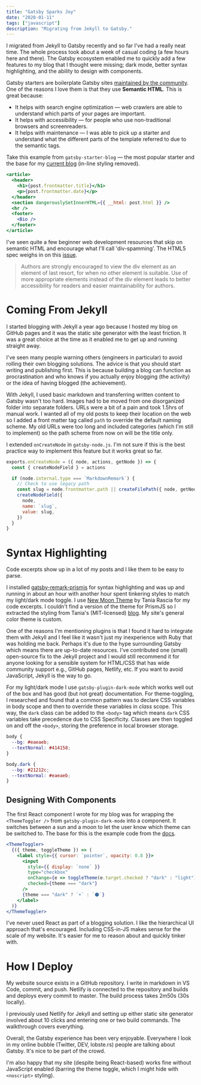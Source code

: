 ```yaml
---
title: "Gatsby Sparks Joy"
date: "2020-01-11"
tags: ["javascript"]
description: "Migrating from Jekyll to Gatsby."
---
```


I migrated from Jekyll to Gatsby recently and so far I've had a really neat time. The whole process took about a week of casual coding (a few hours here and there). The Gatsby ecosystem enabled me to quickly add a few features to my blog that I thought were missing; dark mode, better syntax highlighting, and the ability to design with components.

Gatsby starters are boilerplate Gatsby sites [maintained by the community](https://www.gatsbyjs.org/docs/starters/). One of the reasons I love them is that they use **Semantic HTML**. This is great because:

- It helps with search engine optimization — web crawlers are able to understand which parts of your pages are important.
- It helps with accessibility — for people who use non-traditional browsers and screenreaders.
- It helps with maintenance — I was able to pick up a starter and understand what the different parts of the template referred to due to the semantic tags.

Take this example from `gatsby-starter-blog` — the most popular starter and the base for my [current blog](https://healeycodes.com) (in-line styling removed).

```jsx
<article>
  <header>
    <h1>{post.frontmatter.title}</h1>
    <p>{post.frontmatter.date}</p>
  </header>
  <section dangerouslySetInnerHTML={{ __html: post.html }} />
  <hr />
  <footer>
    <Bio />
  </footer>
</article>
```

I've seen quite a few beginner web development resources that skip on semantic HTML and encourage what I'll call 'div-spamming'. The HTML5 spec weighs in on this [issue](https://html.spec.whatwg.org/multipage/grouping-content.html#the-div-element).

> Authors are strongly encouraged to view the div element as an element of last resort, for when no other element is suitable. Use of more appropriate elements instead of the div element leads to better accessibility for readers and easier maintainability for authors.

# Coming From Jekyll

I started blogging with Jekyll a year ago because I hosted my blog on GitHub pages and it was the static site generator with the least friction. It was a great choice at the time as it enabled me to get up and running straight away.

I've seen many people warning others (engineers in particular) to avoid rolling their own blogging solutions. The advice is that you should start writing and publishing first. This is because building a blog can function as procrastination and who knows if you actually enjoy blogging (the activity) or the idea of having blogged (the achievement).

With Jekyll, I used basic markdown and transferring written content to Gatsby wasn't too hard. Images had to be moved from one disorganized folder into separate folders. URLs were a bit of a pain and took 1.5hrs of manual work. I wanted all of my old posts to keep their location on the web so I added a front matter tag called `path` to override the default naming scheme. My old URLs were too long and included categories (which I'm still to implement) so the path scheme from now on will be the title only.

I extended `onCreateNode` in `gatsby-node.js`. I'm not sure if this is the best practice way to implement this feature but it works great so far. 

```js
exports.onCreateNode = ({ node, actions, getNode }) => {
  const { createNodeField } = actions

  if (node.internal.type === `MarkdownRemark`) {
    // Check to use legacy path
    const slug = node.frontmatter.path || createFilePath({ node, getNode })
    createNodeField({
      node,
      name: `slug`,
      value: slug,
    })
  }
}
```

# Syntax Highlighting

Code excerpts show up in a lot of my posts and I like them to be easy to parse.

I installed [gatsby-remark-prismjs](https://www.gatsbyjs.org/packages/gatsby-remark-prismjs/) for syntax highlighting and was up and running in about an hour with another hour spent tinkering styles to match my light/dark mode toggle. I use [New Moon Theme](https://github.com/taniarascia/new-moon) by Tania Rascia for my code excerpts. I couldn't find a version of the theme for PrismJS so I extracted the styling from Tania's (MIT-licensed) [blog](https://www.taniarascia.com/). My site's general color theme is custom.

One of the reasons I'm mentioning plugins is that I found it hard to integrate them with Jekyll and I feel like it wasn't just my inexperience with Ruby that was holding me back. Perhaps it's due to the hype surrounding Gatsby which means there are up-to-date resources. I've contributed one (small) open-source fix to the Jekyll project and I would still recommend it for anyone looking for a sensible system for HTML/CSS that has wide community support e.g., GitHub pages, Netlify, etc. If you want to avoid JavaScript, Jekyll is the way to go.

For my light/dark mode I use `gatsby-plugin-dark-mode` which works well out of the box and has good (but not great) documentation. For theme-toggling, I researched and found that a common pattern was to declare CSS variables in body scope and then to override these variables in _class_ scope. This way, the `dark` class can be added to the `<body>` tag which means `dark` CSS variables take precedence due to CSS Specificity. Classes are then toggled on and off the `<body>`, storing the preference in local browser storage.

```css
body {
  --bg: #eaeaeb;
  --textNormal: #414158;
}

body.dark {
  --bg: #21212c;
  --textNormal: #eaeaeb;
}
```

## Designing With Components

The first React component I wrote for my blog was for wrapping the `<ThemeToggler />` from `gatsby-plugin-dark-mode` into a component. It switches between a sun and a moon to let the user know which theme can be switched to. The base for this is the example code from the [docs](https://www.gatsbyjs.org/packages/gatsby-plugin-dark-mode/).

```jsx
<ThemeToggler>
  {({ theme, toggleTheme }) => (
    <label style={{ cursor: `pointer`, opacity: 0.8 }}>
      <input
        style={{ display: `none` }}
        type="checkbox"
        onChange={e => toggleTheme(e.target.checked ? "dark" : "light")}
        checked={theme === "dark"}
      />
      {theme === "dark" ? `☀️` : `🌑`}
    </label>
  )}
</ThemeToggler>
```

I've never used React as part of a blogging solution. I like the hierarchical UI approach that's encouraged. Including CSS-in-JS makes sense for the scale of my website. It's easier for me to reason about and quickly tinker with.

# How I Deploy

My website source exists in a GitHub repository. I write in markdown in VS Code, commit, and push. Netlify is connected to the repository and builds and deploys every commit to master. The build process takes 2m50s (30s locally).

I previously used Netlify for Jekyll and setting up either static site generator involved about 10 clicks and entering one or two build commands. The walkthrough covers everything.

Overall, the Gatsby experience has been very enjoyable. Everywhere I look in my online bubble (Twitter, DEV, lobste.rs) people are talking about Gatsby. It's nice to be part of the crowd.

I'm also happy that my site (despite being React-based) works fine without JavaScript enabled (barring the theme toggle, which I might hide with `<noscript>` styling).
